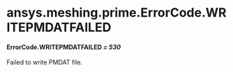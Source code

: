 # ansys.meshing.prime.ErrorCode.WRITEPMDATFAILED

#### ErrorCode.WRITEPMDATFAILED *= 530*

Failed to write PMDAT file.

<!-- !! processed by numpydoc !! -->
